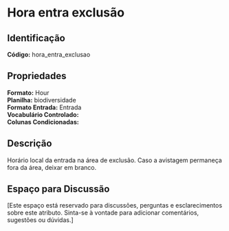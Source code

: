 # Hora entra exclusão

## Identificação
**Código:** hora_entra_exclusao

## Propriedades
**Formato:** Hour  
**Planilha:** biodiversidade  
**Formato Entrada:** Entrada  
**Vocabulário Controlado:**   
**Colunas Condicionadas:**   

## Descrição
Horário local da entrada na área de exclusão. Caso a avistagem permaneça fora da área, deixar em branco.

## Espaço para Discussão
[Este espaço está reservado para discussões, perguntas e esclarecimentos sobre este atributo. Sinta-se à vontade para adicionar comentários, sugestões ou dúvidas.]

